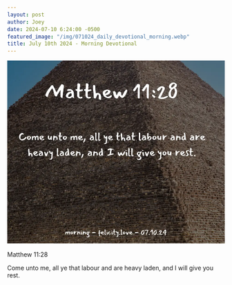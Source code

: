 ```yaml
---
layout: post
author: Joey
date: 2024-07-10 6:24:00 -0500
featured_image: "/img/071024_daily_devotional_morning.webp"
title: July 10th 2024 - Morning Devotional
---
```


[![July 10th 2024 - Morning Devotional](/img/071024_daily_devotional_morning.webp)](/img/071024_daily_devotional_morning.webp)

Matthew 11:28

Come unto me, all ye that labour and are heavy laden, and I will give you rest.

<!-- <hr>

Please consider purchasing a mug to support the page by clicking the image below, thank you!

[![June 20th 2024 - Morning Devotional - Mug](/img/mugs/061124_morning_mug.webp)](https://www.joeybrinkman.com/shop) -->